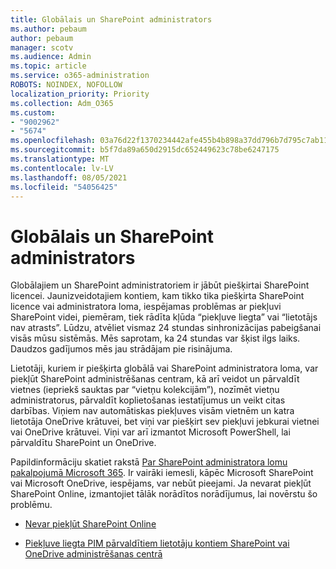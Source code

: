 ```yaml
---
title: Globālais un SharePoint administrators
ms.author: pebaum
author: pebaum
manager: scotv
ms.audience: Admin
ms.topic: article
ms.service: o365-administration
ROBOTS: NOINDEX, NOFOLLOW
localization_priority: Priority
ms.collection: Adm_O365
ms.custom:
- "9002962"
- "5674"
ms.openlocfilehash: 03a76d22f1370234442afe455b4b898a37dd796b7d795c7ab1190ddd3102ae11
ms.sourcegitcommit: b5f7da89a650d2915dc652449623c78be6247175
ms.translationtype: MT
ms.contentlocale: lv-LV
ms.lasthandoff: 08/05/2021
ms.locfileid: "54056425"
---
```

# <a name="global-and-sharepoint-admin"></a>Globālais un SharePoint administrators

Globālajiem un SharePoint administratoriem ir jābūt piešķirtai SharePoint licencei. Jaunizveidotajiem kontiem, kam tikko tika piešķirta SharePoint licence vai administratora loma, iespējamas problēmas ar piekļuvi SharePoint videi, piemēram, tiek rādīta kļūda “piekļuve liegta” vai “lietotājs nav atrasts”. Lūdzu, atvēliet vismaz 24 stundas sinhronizācijas pabeigšanai visās mūsu sistēmās. Mēs saprotam, ka 24 stundas var šķist ilgs laiks. Daudzos gadījumos mēs jau strādājam pie risinājuma.

Lietotāji, kuriem ir piešķirta globālā vai SharePoint administratora loma, var piekļūt SharePoint administrēšanas centram, kā arī veidot un pārvaldīt vietnes (iepriekš sauktas par “vietņu kolekcijām”), nozīmēt vietņu administratorus, pārvaldīt koplietošanas iestatījumus un veikt citas darbības. Viņiem nav automātiskas piekļuves visām vietnēm un katra lietotāja OneDrive krātuvei, bet viņi var piešķirt sev piekļuvi jebkurai vietnei vai OneDrive krātuvei. Viņi var arī izmantot Microsoft PowerShell, lai pārvaldītu SharePoint un OneDrive.

Papildinformāciju skatiet rakstā [Par SharePoint administratora lomu pakalpojumā Microsoft 365](https://docs.microsoft.com/sharepoint/sharepoint-admin-role).
Ir vairāki iemesli, kāpēc Microsoft SharePoint vai Microsoft OneDrive, iespējams, var nebūt pieejami. Ja nevarat piekļūt SharePoint Online, izmantojiet tālāk norādītos norādījumus, lai novērstu šo problēmu.

- [Nevar piekļūt SharePoint Online](https://docs.microsoft.com/sharepoint/troubleshoot/sharing-and-permissions/sharepoint-online-inaccessible)

- [Piekļuve liegta PIM pārvaldītiem lietotāju kontiem SharePoint vai OneDrive administrēšanas centrā](https://docs.microsoft.com/sharepoint/troubleshoot/administration/access-denied-to-pim-user-accounts)